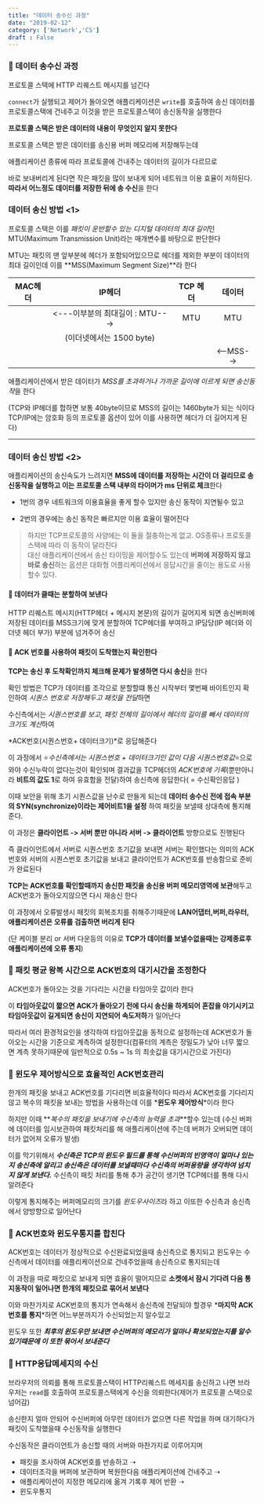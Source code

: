 ```yaml
---
title: "데이터 송수신 과정"
date: "2019-02-12"
category: ['Network','CS']
draft : False
---
```


### 📡 데이터 송수신 과정

프로토콜 스택에 HTTP 리퀘스트 메시지를 넘긴다

`connect`가 실행되고 제어가 돌아오면 애플리케이션은 
`write`를 호출하여 송신 데이터를 프로토콜스택에 건네주고 
이것을 받은 프로토콜스택이 송신동작을 실행한다

**프로토콜 스택은 받은 데이터의 내용이 무엇인지 알지 못한다**

프로토콜 스택은 받은 데이터를 송신용 버퍼 메모리에 저장해두는데

애플리케이션 종류에 따라 프로토콜에 건내주는 데이터의 길이가 다르므로

바로 보내버리게 된다면 작은 패킷을 많이 보내게 되어 네트워크 이용 효율이 저하된다.
**따라서 어느정도 데이터를 저장한 뒤에 송 수신**을 한다



### 데이터 송신 방법 <1>

프로토콜 스택은 이를 *패킷이 운반할수 있는 디지털 데이터의 최대 길이*인 
MTU(Maximum Transmission Unit)라는 매개변수를 바탕으로 판단한다

MTU는 패킷의 맨 앞부분에 헤더가 포함되어있으므로 
헤더를 제외한 부분이 데이터의 최대 길이인데 이를 **MSS(Maximum Segment Size)**라 한다

|MAC헤더 |   IP헤더   |  TCP 헤더    |  데이터     |
|-|:---:|:-:|:-:|
|        |    <---이부분의 최대길이 : MTU---> |MTU|MTU|
|        |       (이더넷에서는 1500 byte)|||
|        |          |               |    <--MSS-->|

애플리케이션에서 받은 데이터가 *MSS를 초과하거나 가까운 길이에 이르게 되면 송신동작*을 한다

(TCP와 IP헤더를 합하면 보통 40byte이므로 MSS의 길이는 1460byte가 되는 식이다
TCP/IP에는 암호화 등의 프로토콜 옵션이 있어 이를 사용하면 헤더가 더 길어지게 된다)

***

### 데이터 송신 방법 <2>

애플리케이션의 송신속도가 느려지면 **MSS에 데이터를 저장하는 시간이 더 걸리므로 송신동작을 실행하고 이는 프로토콜 스택 내부의 타이머가 ms 단위로 체크**한다




* 1번의 경우 네트워크의 이용효율을 좋게 할수 있지만 송신 동작이 지연될수 있고

* 2번의 경우에는 송신 동작은 빠르지만 이용 효율이 떨어진다

> 하지만 TCP프로토콜의 사양에는 이 둘을 절충하는게 없고. OS종류나 프로토콜 스택에 따라 이 동작이 달라진다   
대신 애플리케이션에서 송신 타이밍을 제어할수도 있는데 **버퍼에 저장하지 않고 바로 송신**하는 옵션은 대화형 어플리케이션에서 응답시간을 줄이는 용도로 사용할수 있다.




#### 💬 데이터가 클때는 분할하여 보낸다

HTTP 리퀘스트 메시지(HTTP헤더 + 메시지 본문)의 길이가 길어지게 되면 
송신버퍼에 저장된 데이터를 MSS크기에 맞게 분할하여
TCP헤더를 부여하고 IP담당(IP 헤더와 이더넷 헤더 부가) 부분에 넘겨주어 송신





#### 💬 ACK 번호를 사용하여 패킷이 도착했는지 확인한다

**TCP는 송신 후 도착확인까지 체크해 문제가 발생하면 다시 송신**을 한다

확인 방법은 TCP가 데이터를 조각으로 분할할떄 통신 시작부터 몇번째 바이트인지 확인하여 
*시퀀스 번호로 저장해두고 패킷을 전달*하면 

수신측에서는 *시퀀스번호를 보고, 패킷 전체의 길이에서 헤더의 길이를 빼서 데이터의 크기도 계산*하여

*ACK번호(시퀀스번호+ 데이터크기)*로 응답해준다

이 과정에서 ⭐*수신측에서는 시퀀스번호 + 데이터크기인 값이 다음 시퀀스번호값*⭐으로와야 
수신누락이 없다는것이 확인되며
결과값을 TCP헤더의 *ACK번호에 기록*(뿐만아니라 **비트의 값도 1**로 하여 유효함을 전달)하여 
송신측에 응답한다( = 수신확인응답 )


이때 보안을 위해 초기 시퀀스값을 난수로 만들게 되는데 **데이터 송수신 전에 접속 부분의 SYN(synchronize)이라는 제어비트1을 설정** 하여 패킷을 보낼때 상대측에 통지해준다.

이 과정은 **클라이언트 -> 서버 뿐만 아니라 서버 -> 클라이언트** 방향으로도 진행된다


즉 
클라이언트에서 서버로 시퀀스번호 초기값을 보내면 
서버는 확인했다는 의미의 ACK번호와 서버의 시퀀스번호 초기값을 보내고 
클라이언트가 ACK번호를 반송함으로 준비가 완료된다


**TCP는 ACK번호를 확인할때까지 송신한 패킷을 송신용 버퍼 메모리영역에 보관**해두고
ACK번호가 돌아오지않으면 다시 재송신 한다

이 과정에서 오류발생시 패킷의 회복조치를 취해주기때문에 **LAN어댑터,버퍼,라우터,애플리케이션은 오류를 검출하면 버리게 된다**

(단 케이블 분리 or 서버 다운등의 이유로 **TCP가 데이터를 보낼수없을때는 강제종료후 애플리케이션에 오류 통지**)





### 💬 패킷 평균 왕복 시간으로 ACK번호의 대기시간을 조정한다

ACK번호가 돌아오는 것을 기다리는 시간을 타임아웃 값이라 한다

이 **타임아웃값이 짧으면 ACK가 돌아오기 전에 다시 송신을 하게되어 혼잡을 야기시키고 타임아웃값이 길게되면 송신이 지연되어 속도저하**가 일어난다

따라서 여러 환경적요인을 생각하여 타임아웃값을 동적으로 설정하는데
ACK번호가 돌아오는 시간을 기준으로 계측하여 설정한다(컴퓨터의 계측은 정밀도가 낮아 너무 짧으면 계측 못하기때문에 일반적으로 0.5s ~ 1s 의 최솟값을 대기시간으로 가진다)




### 💬 윈도우 제어방식으로 효율적인 ACK번호관리

한개의 패킷을 보내고 ACK번호를 기다리면 비효율적이다
따라서 ACK번호를 기다리지 않고 복수의 패킷을 보내는 방법을 사용하는데 이를 *__윈도우 제어방식__*이라 한다

하지만 이때 **_복수의 패킷을 보내기에 수신측의 능력을 초과_**할수 있는데
(수신 버퍼에 데이터를 임시보관하여 패킷처리를 해 애플리케이션에 주는데 버퍼가 오버되면 데이터가 없어져 오류가 발생)

이를 막기위해서 *__수신측은 TCP의 윈도우 필드를 통해 수신버퍼의 빈영역이 얼마나 있는지 송신측에 알리고 송신측은 데이터를 보낼때마다 수신측의 버퍼용량을 생각하여 넘치지 않게 보낸다.__*
수신측이 패킷 처리를 통해 추가 공간이 생기면 TCP헤더를 통해 다시 알려준다

이렇게 통지해주는 버퍼메모리의 크기를 *윈도우사이즈*라 하고 이또한 수신측과 송신측에서 양방향으로 일어난다





### 💬 ACK번호와 윈도우통지를 합친다

ACK번호는 데이터가 정상적으로 수신완료되었을때 송신측으로 통지되고
윈도우는 수신측에서 데이터를 애플리케이션으로 건네주었을때 송신측으로 통지되는데

이 과정을 따로 패킷으로 보내게 되면 효율이 떨어지므로 **소켓에서 잠시 기다려 다음 통지동작이 일어나면 한개의 패킷으로 묶어서 보낸다**

이와 마찬가지로 ACK번호의 통지가 연속해서 송신측에 전달되야 할경우 *__마지막 ACK번호를 통지__*하면 어느부분까지가 수신되었는지 알수있고

윈도우 또한 *__최후의 윈도우만 보내면 수신버퍼의 메모리가 얼마나 확보되었는지를 알수 있기때문에 이 또한 묶어서 보내준다__*




### 💬 HTTP응답메세지의 수신

브라우저의 의뢰를 통해 프로토콜스택이 HTTP리퀘스트 메세지를 송신하고 나면 
브라우저는 `read`를 호출하여 프로토콜스택에게 수신을 의뢰한다(제어가 프로토콜 스택으로 넘어감)

송신한지 얼마 안되어 수신버퍼에 아무런 데이터가 없으면 
다른 작업을 하며 대기하다가 패킷이 도착했을때 수신동작을 실행한다

수신동작은 클라이언트가 송신할 때의 서버와 마찬가지로 이루어지며

* 패킷을 조사하여 ACK번호를 반송하고 ➝
* 데이터조각을 버퍼에 보관하며 복원한다음 애플리케이션에 건네주고 ➝
* 애플리케이션이 지정한 메모리에 옮겨 기록후 제어 반환 ➝ 
* 윈도우통지